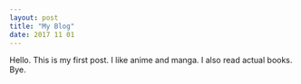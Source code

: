 ```yaml
---
layout: post
title: "My Blog"
date: 2017 11 01
---
```

Hello. This is my first post. I like anime and manga. I also read actual books. Bye.
